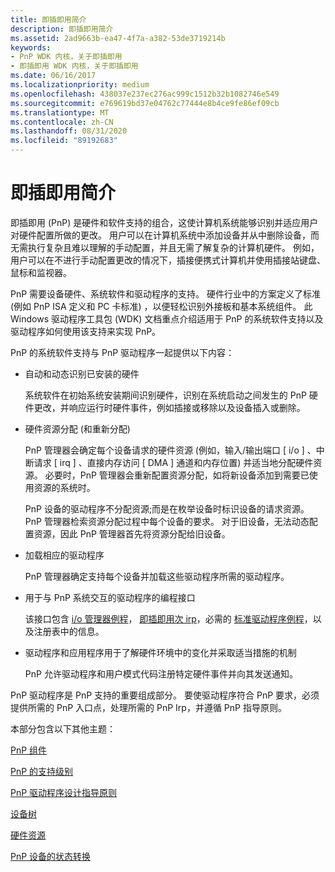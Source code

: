 ```yaml
---
title: 即插即用简介
description: 即插即用简介
ms.assetid: 2ad9663b-ea47-4f7a-a382-53de3719214b
keywords:
- PnP WDK 内核，关于即插即用
- 即插即用 WDK 内核，关于即插即用
ms.date: 06/16/2017
ms.localizationpriority: medium
ms.openlocfilehash: 438037e237ec276ac999c1512b32b1082746e549
ms.sourcegitcommit: e769619bd37e04762c77444e8b4ce9fe86ef09cb
ms.translationtype: MT
ms.contentlocale: zh-CN
ms.lasthandoff: 08/31/2020
ms.locfileid: "89192683"
---
```

# <a name="introduction-to-plug-and-play"></a>即插即用简介





即插即用 (PnP) 是硬件和软件支持的组合，这使计算机系统能够识别并适应用户对硬件配置所做的更改。 用户可以在计算机系统中添加设备并从中删除设备，而无需执行复杂且难以理解的手动配置，并且无需了解复杂的计算机硬件。 例如，用户可以在不进行手动配置更改的情况下，插接便携式计算机并使用插接站键盘、鼠标和监视器。

PnP 需要设备硬件、系统软件和驱动程序的支持。 硬件行业中的方案定义了标准 (例如 PnP ISA 定义和 PC 卡标准) ，以便轻松识别外接板和基本系统组件。 此 Windows 驱动程序工具包 (WDK) 文档重点介绍适用于 PnP 的系统软件支持以及驱动程序如何使用该支持来实现 PnP。

PnP 的系统软件支持与 PnP 驱动程序一起提供以下内容：

-   自动和动态识别已安装的硬件

    系统软件在初始系统安装期间识别硬件，识别在系统启动之间发生的 PnP 硬件更改，并响应运行时硬件事件，例如插接或移除以及设备插入或删除。

-   硬件资源分配 (和重新分配) 

    PnP 管理器会确定每个设备请求的硬件资源 (例如，输入/输出端口 \[ i/o \] 、中断请求 \[ irq \] 、直接内存访问 \[ DMA \] 通道和内存位置) 并适当地分配硬件资源。 必要时，PnP 管理器会重新配置资源分配，如将新设备添加到需要已使用资源的系统时。

    PnP 设备的驱动程序不分配资源;而是在枚举设备时标识设备的请求资源。 PnP 管理器检索资源分配过程中每个设备的要求。 对于旧设备，无法动态配置资源，因此 PnP 管理器首先将资源分配给旧设备。

-   加载相应的驱动程序

    PnP 管理器确定支持每个设备并加载这些驱动程序所需的驱动程序。

-   用于与 PnP 系统交互的驱动程序的编程接口

    该接口包含 [i/o 管理器例程](/previous-versions/windows/hardware/drivers/ff551797(v=vs.85))， [即插即用次 irp](./plug-and-play-minor-irps.md)，必需的 [标准驱动程序例程](./introduction-to-standard-driver-routines.md)，以及注册表中的信息。

-   驱动程序和应用程序用于了解硬件环境中的变化并采取适当措施的机制

    PnP 允许驱动程序和用户模式代码注册特定硬件事件并向其发送通知。

PnP 驱动程序是 PnP 支持的重要组成部分。 要使驱动程序符合 PnP 要求，必须提供所需的 PnP 入口点，处理所需的 PnP Irp，并遵循 PnP 指导原则。

本部分包含以下其他主题：

[PnP 组件](pnp-components.md)

[PnP 的支持级别](levels-of-support-for-pnp.md)

[PnP 驱动程序设计指导原则](pnp-driver-design-guidelines.md)

[设备树](device-tree.md)

[硬件资源](hardware-resources.md)

[PnP 设备的状态转换](state-transitions-for-pnp-devices.md)

 

